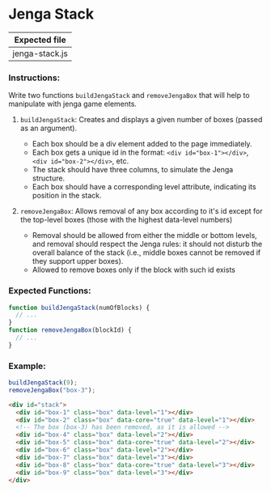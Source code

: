 # Jenga Stack

| Expected file  |
| -------------- |
| jenga-stack.js |

### Instructions:

Write two functions `buildJengaStack` and `removeJengaBox` that will help to manipulate with jenga game elements.

1. `buildJengaStack`: Creates and displays a given number of boxes (passed as an argument).

   - Each box should be a div element added to the page immediately.
   - Each box gets a unique id in the format: `<div id="box-1"></div>`, `<div id="box-2"></div>`, etc.
   - The stack should have three columns, to simulate the Jenga structure.
   - Each box should have a corresponding level attribute, indicating its position in the stack.

2. `removeJengaBox`: Allows removal of any box according to it's id except for the top-level boxes (those with the highest data-level numbers)

   - Removal should be allowed from either the middle or bottom levels, and removal should respect the Jenga rules: it should not disturb the overall balance of the stack (i.e., middle boxes cannot be removed if they support upper boxes).
   - Allowed to remove boxes only if the block with such id exists

### Expected Functions:

```js
function buildJengaStack(numOfBlocks) {
  // ...
}
function removeJengaBox(blockId) {
  // ...
}
```

### Example:

```js
buildJengaStack(9);
removeJengaBox("box-3");
```

```html
<div id="stack">
  <div id="box-1" class="box" data-level="1"></div>
  <div id="box-2" class="box" data-core="true" data-level="1"></div>
  <!-- The box (box-3) has been removed, as it is allowed -->
  <div id="box-4" class="box" data-level="2"></div>
  <div id="box-5" class="box" data-core="true" data-level="2"></div>
  <div id="box-6" class="box" data-level="2"></div>
  <div id="box-7" class="box" data-level="3"></div>
  <div id="box-8" class="box" data-core="true" data-level="3"></div>
  <div id="box-9" class="box" data-level="3"></div>
</div>
```
